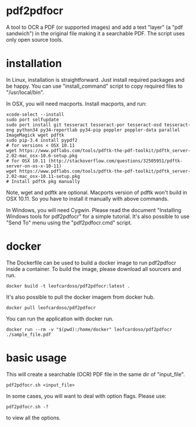 # pdf2pdfocr
A tool to OCR a PDF (or supported images) and add a text "layer" (a "pdf sandwich") in the original file making it a searchable PDF. The script uses only open source tools.
# installation
In Linux, installation is straightforward. Just install required packages and be happy. You can use "install_command" script to copy required files to "/usr/local/bin".

In OSX, you will need macports. Install macports, and run:
    
    xcode-select --install
    sudo port selfupdate
    sudo port install git tesseract tesseract-por tesseract-osd tesseract-eng python34 py34-reportlab py34-pip poppler poppler-data parallel ImageMagick wget pdftk
    sudo pip-3.4 install pypdf2
    # for versions < OSX 10.11
    wget https://www.pdflabs.com/tools/pdftk-the-pdf-toolkit/pdftk_server-2.02-mac_osx-10.6-setup.pkg
    # for OSX 10.11 (http://stackoverflow.com/questions/32505951/pdftk-server-on-os-x-10-11)
    wget https://www.pdflabs.com/tools/pdftk-the-pdf-toolkit/pdftk_server-2.02-mac_osx-10.11-setup.pkg
    # Install pdftk pkg manually

Note, wget and pdftk are optional. Macports version of pdftk won't build in OSX 10.11. So you have to install it manually with above commands.

In Windows, you will need Cygwin. Please read the document "Installing Windows tools for pdf2pdfocr" for a simple tutorial. It's also possible to use "Send To" menu using the "pdf2pdfocr.cmd" script.
# docker
The Dockerfile can be used to build a docker image to run pdf2pdfocr inside a container. To build the image, please download all sourcers and run.

    docker build -t leofcardoso/pdf2pdfocr:latest .
It's also possible to pull the docker imagem from docker hub.

    docker pull leofcardoso/pdf2pdfocr
You can run the application with docker run.

    docker run --rm -v "$(pwd):/home/docker" leofcardoso/pdf2pdfocr ./sample_file.pdf
# basic usage
This will create a searchable (OCR) PDF file in the same dir of "input_file".  

    pdf2pdfocr.sh <input_file>  
In some cases, you will want to deal with option flags. Please use:  

    pdf2pdfocr.sh -?  
to view all the options.
